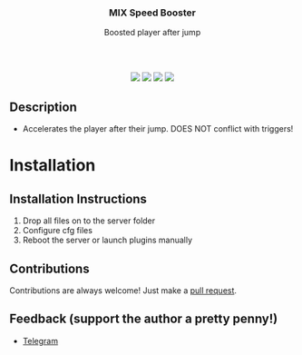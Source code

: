
<h3 align="center"> MIX Speed Booster</h3>
<p align="center">Boosted player after jump</p>
<br />
<br />

<p align="center">
<img src="https://img.shields.io/github/downloads/IL0co/MIX-Speed-Booster/total?style=flat-square" /></a>
<a href="../../releases"><img src="https://img.shields.io/github/release/IL0co/MIX-Speed-Booster?style=flat-square"/></a>
<a href="../../issues"><img src="https://img.shields.io/github/issues/IL0co/MIX-Speed-Booster?style=flat-square" /></a>
<a href="../../pulls"><img src="https://img.shields.io/github/issues-pr/IL0co/MIX-Speed-Booster?style=flat-square" /></a> 
</p>

## Description
* Accelerates the player after their jump. DOES NOT conflict with triggers!

# Installation 

<!-- ## Requirements 
* [FRS Core](https://github.com/IL0co/FRS-Core)
* [Shop Core](https://hlmod.ru/resources/shop-core-fork.284/) -->

## Installation Instructions
1. Drop all files on to the server folder
2. Configure cfg files
3. Reboot the server or launch plugins manually
<!-- 
## Configuration files

* **addons/sourcemod/configs/shop/FakeRank.txt** -->

## Contributions
Contributions are always welcome!
Just make a [pull request](../../pulls).

## Feedback (support the author a pretty penny!)
* [Telegram](https://t.me/LocoCat)

